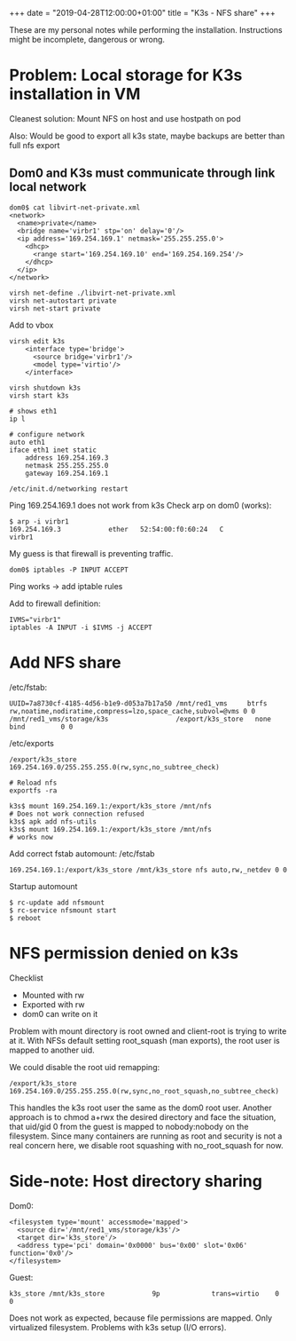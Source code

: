 +++
date = "2019-04-28T12:00:00+01:00"
title = "K3s - NFS share"
+++

These are my personal notes while performing the installation.
Instructions might be incomplete, dangerous or wrong.

# Problem: Local storage for K3s installation in VM
Cleanest solution: Mount NFS on host and use hostpath on pod

Also: Would be good to export all k3s state, maybe backups are better than full nfs export

## Dom0 and K3s must communicate through link local network
```
dom0$ cat libvirt-net-private.xml
<network>
  <name>private</name>
  <bridge name='virbr1' stp='on' delay='0'/>
  <ip address='169.254.169.1' netmask='255.255.255.0'>
    <dhcp>
      <range start='169.254.169.10' end='169.254.169.254'/>
    </dhcp>
  </ip>
</network>
```

```
virsh net-define ./libvirt-net-private.xml
virsh net-autostart private
virsh net-start private
```

Add to vbox
```
virsh edit k3s
    <interface type='bridge'>
      <source bridge='virbr1'/>
      <model type='virtio'/>
    </interface>
```

```
virsh shutdown k3s
virsh start k3s

# shows eth1
ip l

# configure network
auto eth1
iface eth1 inet static
    address 169.254.169.3
    netmask 255.255.255.0
    gateway 169.254.169.1
```

```
/etc/init.d/networking restart
```

Ping 169.254.169.1 does not work from k3s
Check arp on dom0 (works):
```
$ arp -i virbr1
169.254.169.3            ether   52:54:00:f0:60:24   C                     virbr1
```

My guess is that firewall is preventing traffic.
```
dom0$ iptables -P INPUT ACCEPT
```
Ping works -> add iptable rules

Add to firewall definition:
```
IVMS="virbr1"
iptables -A INPUT -i $IVMS -j ACCEPT
```

# Add NFS share

/etc/fstab:
```
UUID=7a8730cf-4185-4d56-b1e9-d053a7b17a50 /mnt/red1_vms 	btrfs 	rw,noatime,nodiratime,compress=lzo,space_cache,subvol=@vms 0 0
/mnt/red1_vms/storage/k3s				  /export/k3s_store	  none 	  bind 		   0 0
```

/etc/exports
```
/export/k3s_store       169.254.169.0/255.255.255.0(rw,sync,no_subtree_check)
```

```
# Reload nfs
exportfs -ra
```

```
k3s$ mount 169.254.169.1:/export/k3s_store /mnt/nfs
# Does not work connection refused
k3s$ apk add nfs-utils
k3s$ mount 169.254.169.1:/export/k3s_store /mnt/nfs
# works now
```

Add correct fstab automount: /etc/fstab
```
169.254.169.1:/export/k3s_store /mnt/k3s_store nfs auto,rw,_netdev 0 0
```

Startup automount
```
$ rc-update add nfsmount
$ rc-service nfsmount start
$ reboot
```

# NFS permission denied on k3s

Checklist
- Mounted with rw
- Exported with rw
- dom0 can write on it

Problem with mount directory is root owned and client-root is trying to write at it.
With NFSs default setting root_squash (man exports), the root user is mapped to another uid.

We could disable the root uid remapping:
```
/export/k3s_store       169.254.169.0/255.255.255.0(rw,sync,no_root_squash,no_subtree_check)
```

This handles the k3s root user the same as the dom0 root user.
Another approach is to chmod a+rwx the desired directory and face the situation, that uid/gid 0 from the guest is mapped to nobody:nobody on the filesystem.
Since many containers are running as root and security is not a real concern here, we disable root squashing with no_root_squash for now.

# Side-note: Host directory sharing

Dom0:
```
<filesystem type='mount' accessmode='mapped'>
  <source dir='/mnt/red1_vms/storage/k3s'/>
  <target dir='k3s_store'/>
  <address type='pci' domain='0x0000' bus='0x00' slot='0x06' function='0x0'/>
</filesystem>
```

Guest:
```
k3s_store /mnt/k3s_store            9p             trans=virtio    0       0
```

Does not work as expected, because file permissions are mapped. Only virtualized filesystem. Problems with k3s setup (I/O errors).

